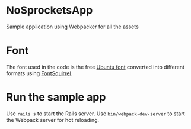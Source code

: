 # NoSprocketsApp
Sample application using Webpacker for all the assets

# Font
The font used in the code is the free [Ubuntu font](https://design.ubuntu.com/font/) converted into different formats using [FontSquirrel](https://www.fontsquirrel.com/tools/webfont-generator).

# Run the sample app

Use `rails s` to start the Rails server.
Use `bin/webpack-dev-server` to start the Webpack server for hot reloading.